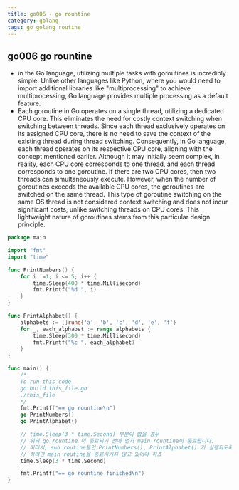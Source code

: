 ```yaml
---
title: go006 - go rountine
category: golang
tags: go golang routine
---
```


## go006 go rountine

- in the Go language, utilizing multiple tasks with goroutines is incredibly simple. Unlike other languages like Python, where you would need to import additional libraries like "multiprocessing" to achieve multiprocessing, Go language provides multiple processing as a default feature.
- Each goroutine in Go operates on a single thread, utilizing a dedicated CPU core. This eliminates the need for costly context switching when switching between threads. Since each thread exclusively operates on its assigned CPU core, there is no need to save the context of the existing thread during thread switching. Consequently, in Go language, each thread operates on its respective CPU core, aligning with the concept mentioned earlier. Although it may initially seem complex, in reality, each CPU core corresponds to one thread, and each thread corresponds to one goroutine. If there are two CPU cores, then two threads can simultaneously execute. However, when the number of goroutines exceeds the available CPU cores, the goroutines are switched on the same thread. This type of goroutine switching on the same OS thread is not considered context switching and does not incur significant costs, unlike switching threads on CPU cores. This lightweight nature of goroutines stems from this particular design principle.

```go
package main

import "fmt"
import "time"

func PrintNumbers() {
    for i :=1; i <= 5; i++ {
        time.Sleep(400 * time.Millisecond)
        fmt.Printf("%d ", i)
    }
}

func PrintAlphabet() {
    alphabets := []rune{'a', 'b', 'c', 'd', 'e', 'f'}
    for _, each_alphabet := range alphabets {
        time.Sleep(300 * time.Millisecond)
        fmt.Printf("%c ", each_alphabet)
    }
}

func main() {
    /*
    To run this code
    go build this_file.go
    ./this_file
    */
    fmt.Printf("== go rountine\n")
    go PrintNumbers()
    go PrintAlphabet()

    // time.Sleep(3 * time.Second) 부분이 없을 경우
    // 위의 go rountine 이 종료되기 전에 먼저 main rountine이 종료됩니다.
    // 따라서, sub routine들인 PrintNumbers(), PrintAlphabet() 가 실행되도록
    // 하려면 main routine을 종료시키지 않고 있어야 하죠
    time.Sleep(3 * time.Second)

    fmt.Printf("== go rountine finished\n")
}
```
